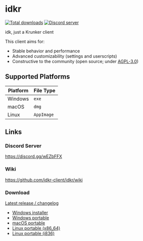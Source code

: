 # idkr
[![Total downloads](https://img.shields.io/github/downloads/mixaz017/idkr/total)](https://github.com/Mixaz017/idkr/releases)
[![Discord server](https://discord.com/api/guilds/697366856914173994/widget.png)](https://discord.gg/wEZbFFX)

idk, just a Krunker client 

This client aims for:
- Stable behavior and performance
- Advanced customizability (settings and userscripts)
- Constructive to the community (open source; under [AGPL-3.0](https://github.com/idkr-client/idkr/blob/master/LICENSE))

## Supported Platforms
| Platform | File Type |
|-|-|
| Windows | `exe` |
| macOS | `dmg` |
| Linux | `AppImage` |

## Links
### Discord Server
https://discord.gg/wEZbFFX

### Wiki
https://github.com/idkr-client/idkr/wiki

### Download
[Latest release / changelog](https://github.com/idkr-client/idkr/releases/latest)
- [Windows installer](https://github.com/idkr-client/idkr/releases/latest/download/idkr-setup-win.exe)
- [Windows portable](https://github.com/idkr-client/idkr/releases/latest/download/idkr-portable-win.exe)
- [macOS portable](https://github.com/idkr-client/idkr/releases/latest/download/idkr-portable-mac.dmg)
- [Linux portable (x86_64)](https://github.com/idkr-client/idkr/releases/latest/download/idkr-portable-linux-x86_64.AppImage)
- [Linux portable (i836)](https://github.com/idkr-client/idkr/releases/latest/download/idkr-portable-linux-i386.AppImage)
